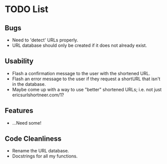TODO List
=========

Bugs
----
* Need to 'detect' URLs properly.
* URL database should only be created if it does not already exist.

Usability
---------
* Flash a confirmation message to the user with the shortened URL.
* Flash an error message to the user if they request a shortURL that isn't in the database.
* Maybe come up with a way to use "better" shortened URLs; i.e. not just ericsurlshortneer.com/1?

Features
--------
* ...Need some!

Code Cleanliness
----------------
* Rename the URL database.
* Docstrings for all my functions.

